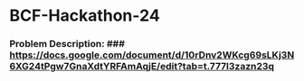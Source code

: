 # BCF-Hackathon-24

### Problem Description: ### https://docs.google.com/document/d/10rDnv2WKcg69sLKj3N6XG24tPgw7GnaXdtYRFAmAqjE/edit?tab=t.777l3zazn23q
